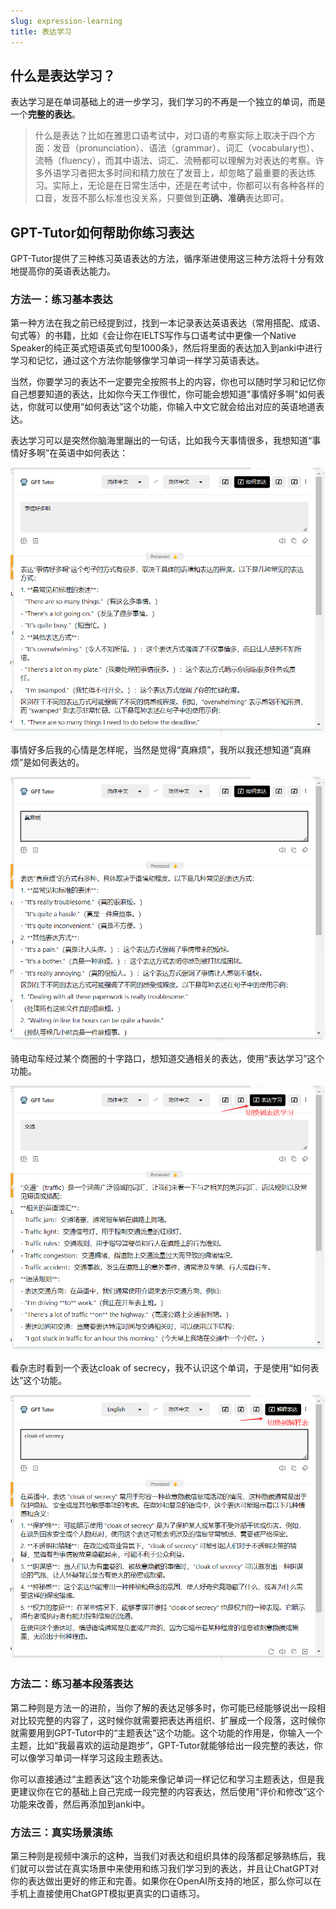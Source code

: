 ```yaml
---
slug: expression-learning
title: 表达学习
---
```


## 什么是表达学习？

表达学习是在单词基础上的进一步学习，我们学习的不再是一个独立的单词，而是一个**完整的表达**。

> 什么是表达？比如在雅思口语考试中，对口语的考察实际上取决于四个方面：发音（pronunciation）、语法（grammar）、词汇（vocabulary也）、流畅（fluency），而其中语法、词汇、流畅都可以理解为对表达的考察。许多外语学习者把太多时间和精力放在了发音上，却忽略了最重要的表达练习。实际上，无论是在日常生活中，还是在考试中，你都可以有各种各样的口音，发音不那么标准也没关系，只要做到**正确、准确**表达即可。



## GPT-Tutor如何帮助你练习表达

GPT-Tutor提供了三种练习英语表达的方法，循序渐进使用这三种方法将十分有效地提高你的英语表达能力。


### 方法一：练习基本表达

第一种方法在我之前已经提到过，找到一本记录表达英语表达（常用搭配、成语、句式等）的书籍，比如《会让你在IELTS写作与口语考试中更像一个Native Speaker的纯正英式短语英式句型1000条》，然后将里面的表达加入到anki中进行学习和记忆，通过这个方法你能够像学习单词一样学习英语表达。

当然，你要学习的表达不一定要完全按照书上的内容，你也可以随时学习和记忆你自己想要知道的表达，比如你今天工作很忙，你可能会想知道"事情好多啊"如何表达，你就可以使用“如何表达”这个功能，你输入中文它就会给出对应的英语地道表达。

表达学习可以是突然你脑海里蹦出的一句话，比如我今天事情很多，我想知道“事情好多啊”在英语中如何表达：

![图片无法显示](exp_1.png)

事情好多后我的心情是怎样呢，当然是觉得“真麻烦”，我所以我还想知道“真麻烦”是如何表达的。

![图片无法显示](exp_2.png)


骑电动车经过某个商圈的十字路口，想知道交通相关的表达，使用“表达学习”这个功能。


![图片无法显示](exp_3.png)


看杂志时看到一个表达cloak of secrecy，我不认识这个单词，于是使用“如何表达”这个功能。

![图片无法显示](exp_4.png)

### 方法二：练习基本段落表达

第二种则是方法一的进阶，当你了解的表达足够多时，你可能已经能够说出一段相对比较完整的内容了，这时候你就需要把表达再组织、扩展成一个段落，这时候你就需要用到GPT-Tutor中的“主题表达”这个功能。这个功能的作用是，你输入一个主题，比如“我最喜欢的运动是跑步”，GPT-Tutor就能够给出一段完整的表达，你可以像学习单词一样学习这段主题表达。

你可以直接通过“主题表达”这个功能来像记单词一样记忆和学习主题表达，但是我更建议你在它的基础上自己完成一段完整的内容表达，然后使用“评价和修改”这个功能来改善，然后再添加到anki中。



### 方法三：真实场景演练

第三种则是视频中演示的这种，当我们对表达和组织具体的段落都足够熟练后，我们就可以尝试在真实场景中来使用和练习我们学习到的表达，并且让ChatGPT对你的表达做出更好的修正和完善。如果你在OpenAI所支持的地区，那么你可以在手机上直接使用ChatGPT模拟更真实的口语练习。








